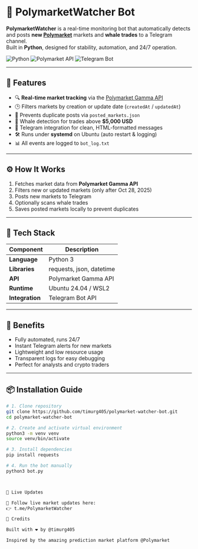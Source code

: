 # 🧠 PolymarketWatcher Bot

**PolymarketWatcher** is a real-time monitoring bot that automatically detects and posts **new [Polymarket](https://polymarket.com)** markets and **whale trades** to a Telegram channel.  
Built in **Python**, designed for stability, automation, and 24/7 operation.

![Python](https://img.shields.io/badge/python-3.10%2B-blue)
![Polymarket API](https://img.shields.io/badge/Polymarket-API-orange)
![Telegram Bot](https://img.shields.io/badge/Telegram-Bot-blue)

---

## 🚀 Features

- 🔍 **Real-time market tracking** via the [Polymarket Gamma API](https://docs.polymarket.com/developers/CLOB/endpoints)  
- 🕒 Filters markets by creation or update date (`createdAt` / `updatedAt`)  
- 💾 Prevents duplicate posts via `posted_markets.json`  
- 🐋 Whale detection for trades above **$5,000 USD**  
- 💬 Telegram integration for clean, HTML-formatted messages  
- 🛠 Runs under **systemd** on Ubuntu (auto restart & logging)  
- 📊 All events are logged to `bot_log.txt`  

---

## ⚙️ How It Works

1. Fetches market data from **Polymarket Gamma API**  
2. Filters new or updated markets (only after Oct 28, 2025)  
3. Posts new markets to Telegram  
4. Optionally scans whale trades  
5. Saves posted markets locally to prevent duplicates  

---

## 🧩 Tech Stack

| Component | Description |
|------------|--------------|
| **Language** | Python 3 |
| **Libraries** | requests, json, datetime |
| **API** | Polymarket Gamma API |
| **Runtime** | Ubuntu 24.04 / WSL2 |
| **Integration** | Telegram Bot API |

---

## 🧠 Benefits

- Fully automated, runs 24/7  
- Instant Telegram alerts for new markets  
- Lightweight and low resource usage  
- Transparent logs for easy debugging  
- Perfect for analysts and crypto traders  

---

## 📦 Installation Guide

```bash
# 1. Clone repository
git clone https://github.com/timurg405/polymarket-watcher-bot.git
cd polymarket-watcher-bot

# 2. Create and activate virtual environment
python3 -m venv venv
source venv/bin/activate

# 3. Install dependencies
pip install requests

# 4. Run the bot manually
python3 bot.py



🔗 Live Updates

📢 Follow live market updates here:
👉 t.me/PolymarketWatcher

💬 Credits

Built with ❤️ by @timurg405

Inspired by the amazing prediction market platform @Polymarket
